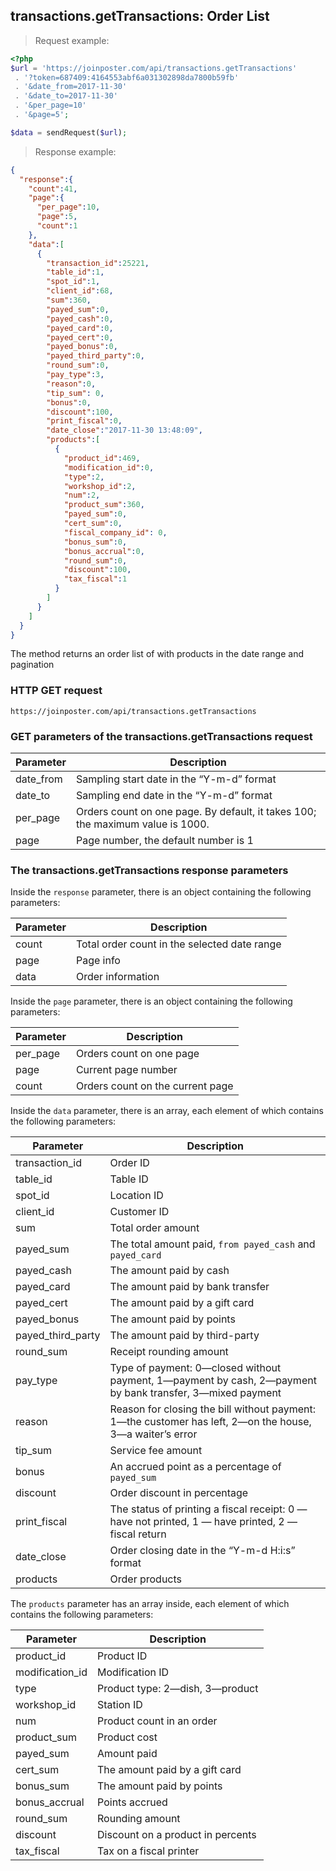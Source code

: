 ## transactions.getTransactions: Order List

> Request example:

```php
<?php
$url = 'https://joinposter.com/api/transactions.getTransactions'
 . '?token=687409:4164553abf6a031302898da7800b59fb'
 . '&date_from=2017-11-30'
 . '&date_to=2017-11-30'
 . '&per_page=10'
 . '&page=5';

$data = sendRequest($url);
```

> Response example:

```json
{  
  "response":{  
    "count":41,
    "page":{  
      "per_page":10,
      "page":5,
      "count":1
    },
    "data":[  
      {  
        "transaction_id":25221,
        "table_id":1,
        "spot_id":1,
        "client_id":68,
        "sum":360,
        "payed_sum":0,
        "payed_cash":0,
        "payed_card":0,
        "payed_cert":0,
        "payed_bonus":0,
        "payed_third_party":0,
        "round_sum":0,
        "pay_type":3,
        "reason":0,
        "tip_sum": 0,
        "bonus":0,
        "discount":100,
        "print_fiscal":0,
        "date_close":"2017-11-30 13:48:09",
        "products":[  
          {  
            "product_id":469,
            "modification_id":0,
            "type":2,
            "workshop_id":2,
            "num":2,
            "product_sum":360,
            "payed_sum":0,
            "cert_sum":0,
            "fiscal_company_id": 0,
            "bonus_sum":0,
            "bonus_accrual":0,
            "round_sum":0,
            "discount":100,
            "tax_fiscal":1
          }
        ]
      }
    ]
  }
}
```

The method returns an order list of with products in the date range and pagination

### HTTP GET request

`https://joinposter.com/api/transactions.getTransactions`

### GET parameters of the transactions.getTransactions request

Parameter | Description
--------- | -----------
date_from | Sampling start date in the “Y-m-d” format
date_to | Sampling end date in the “Y-m-d” format
per_page | Orders count on one page. By default, it takes 100; the maximum value is 1000.
page | Page number, the default number is 1

### The transactions.getTransactions response parameters

Inside the `response` parameter, there is an object containing the following parameters:

Parameter | Description
--------- | -----------
count | Total order count in the selected date range
page | Page info
data | Order information

Inside the `page` parameter, there is an object containing the following parameters:

Parameter | Description
--------- | -----------
per_page | Orders count on one page
page | Current page number
count | Orders count on the current page

Inside the `data` parameter, there is an array, each element of which contains the following parameters:

Parameter | Description
--------- | -----------
transaction_id | Order ID
table_id | Table ID
spot_id | Location ID
client_id | Customer ID
sum | Total order amount
payed_sum | The total amount paid, `from payed_cash` and `payed_card`
payed_cash | The amount paid by cash
payed_card | The amount paid by bank transfer
payed_cert | The amount paid by a gift card
payed_bonus | The amount paid by points
payed_third_party | The аmount paid by third-party
round_sum   | Receipt rounding amount
pay_type | Type of payment: 0—closed without payment, 1—payment by cash, 2—payment by bank transfer, 3—mixed payment
reason | Reason for closing the bill without payment: 1—the customer has left, 2—on the house, 3—a waiter’s error
tip_sum | Service fee amount
bonus | An accrued point as a percentage of `payed_sum`
discount | Order discount in percentage
print_fiscal | The status of printing a fiscal receipt: 0 — have not printed, 1 — have printed, 2 — fiscal return
date_close | Order closing date in the “Y-m-d H:i:s” format
products | Order products

The `products` parameter has an array inside, each element of which contains the following parameters:

Parameter | Description
--------- | -----------
product_id | Product ID
modification_id | Modification ID
type | Product type: 2—dish, 3—product
workshop_id | Station ID
num | Product count in an order
product_sum | Product cost
payed_sum | Amount paid
cert_sum | The amount paid by a gift card
bonus_sum | The amount paid by points
bonus_accrual | Points accrued
round_sum   | Rounding amount
discount | Discount on a product in percents
tax_fiscal | Tax on a fiscal printer

